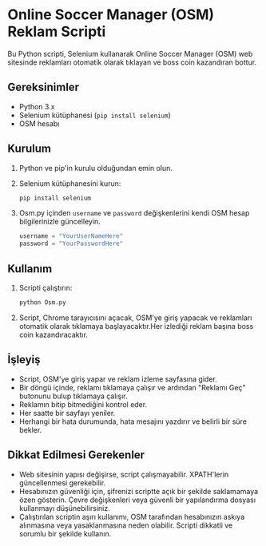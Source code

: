 # Online Soccer Manager (OSM) Reklam Scripti

Bu Python scripti, Selenium kullanarak Online Soccer Manager (OSM) web sitesinde reklamları otomatik olarak tıklayan ve boss coin kazandıran bottur.

## Gereksinimler

* Python 3.x
* Selenium kütüphanesi (`pip install selenium`)
* OSM hesabı

## Kurulum

1.  Python ve pip'in kurulu olduğundan emin olun.
2.  Selenium kütüphanesini kurun:

    ```bash
    pip install selenium
    ```

3.  Osm.py içinden `username` ve `password` değişkenlerini kendi OSM hesap bilgilerinizle güncelleyin.

    ```python
    username = "YourUserNameHere"
    password = "YourPasswordHere"
    ```

## Kullanım

1.  Scripti çalıştırın:

    ```bash
    python Osm.py
    ```

2.  Script, Chrome tarayıcısını açacak, OSM'ye giriş yapacak ve reklamları otomatik olarak tıklamaya başlayacaktır.Her izlediği reklam başına boss coin kazandıracaktır.

## İşleyiş

* Script, OSM'ye giriş yapar ve reklam izleme sayfasına gider.
* Bir döngü içinde, reklamı tıklamaya çalışır ve ardından "Reklamı Geç" butonunu bulup tıklamaya çalışır.
* Reklamın bitip bitmediğini kontrol eder.
* Her saatte bir sayfayı yeniler.
* Herhangi bir hata durumunda, hata mesajını yazdırır ve belirli bir süre bekler.

## Dikkat Edilmesi Gerekenler

* Web sitesinin yapısı değişirse, script çalışmayabilir. XPATH'lerin güncellenmesi gerekebilir.
* Hesabınızın güvenliği için, şifrenizi scriptte açık bir şekilde saklamamaya özen gösterin. Çevre değişkenleri veya güvenli bir yapılandırma dosyası kullanmayı düşünebilirsiniz.
* Çalıştırılan scriptin aşırı kullanımı, OSM tarafından hesabınızın askıya alınmasına veya yasaklanmasına neden olabilir. Scripti dikkatli ve sorumlu bir şekilde kullanın.